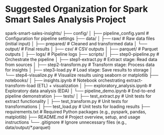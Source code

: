 # Suggested Organization for Spark Smart Sales Analysis Project

spark-smart-sales-insights/
├── config/
│   ├── pipeline_config.yaml        # Configuration for pipeline settings
├── data/
│   ├── raw/                        # Raw data files (initial input)
│   ├── prepared/                   # Cleaned and transformed data
│   └── output/                     # Final results
│       ├── csv/                    # CSV outputs
│       ├── parquet/                # Parquet outputs
│       ├── logs/                   # Pipeline logs
├── scripts/
│   ├── step0-pipeline.py               # Orchestrate the pipeline
│   ├── step1-extract.py                # Extract stage: Read data from sources
│   ├── step2-transform.py              # Transform stage: Process data for insights
│   ├── step3-load.py                   # Load stage: Save results to storage
│   └── step4-visualize.py              # Visualize results using seaborn or matplotlib
├── notebooks/
│   ├── insights.ipynb        # Notebook orchestrating extract-transform-load (ETL) + visualization
│   ├── exploratory_analysis.ipynb  # Exploratory data analysis (EDA)
│   └── pipeline_demo.ipynb         # End-to-end pipeline demonstration
├── tests/
│   ├── test_extract.py             # Unit tests for extract functionality
│   ├── test_transform.py           # Unit tests for transformations
│   ├── test_load.py                # Unit tests for loading results
├── requirements.txt                # Required Python packages (e.g., pyspark, pandas, matplotlib)
├── README.md                       # Project overview, setup, and usage instructions
└── .gitignore                      # Ignore unnecessary files (e.g., data/output/*.parquet)
